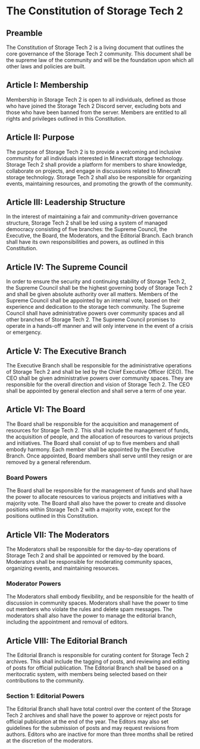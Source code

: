 # The Constitution of Storage Tech 2

## Preamble
The Constitution of Storage Tech 2 is a living document that outlines the core governance of the Storage Tech 2 community. This document shall be the supreme law of the community and will be the foundation upon which all other laws and policies are built.

## Article I: Membership
Membership in Storage Tech 2 is open to all individuals, defined as those who have joined the Storage Tech 2 Discord server, excluding bots and those who have been banned from the server. Members are entitled to all rights and privileges outlined in this Constitution.

## Article II: Purpose
The purpose of Storage Tech 2 is to provide a welcoming and inclusive community for all individuals interested in Minecraft storage technology. Storage Tech 2 shall provide a platform for members to share knowledge, collaborate on projects, and engage in discussions related to Minecraft storage technology. Storage Tech 2 shall also be responsible for organizing events, maintaining resources, and promoting the growth of the community.

## Article III: Leadership Structure
In the interest of maintaining a fair and community-driven governance structure, Storage Tech 2 shall be led using a system of managed democracy consisting of five branches: the Supreme Council, the Executive, the Board, the Moderators, and the Editorial Branch. Each branch shall have its own responsibilities and powers, as outlined in this Constitution.


## Article IV: The Supreme Council
In order to ensure the security and continuing stability of Storage Tech 2, the Supreme Council shall be the highest governing body of Storage Tech 2 and shall be given absolute authority over all matters. Members of the Supreme Council shall be appointed by an internal vote, based on their experience and dedication to the storage tech community. The Supreme Council shall have administrative powers over community spaces and all other branches of Storage Tech 2. The Supreme Council promises to operate in a hands-off manner and will only intervene in the event of a crisis or emergency.

## Article V: The Executive Branch
The Executive Branch shall be responsible for the administrative operations of Storage Tech 2 and shall be led by the Chief Executive Officer (CEO). The CEO shall be given administrative powers over community spaces. They are responsible for the overall direction and vision of Storage Tech 2. The CEO shall be appointed by general election and shall serve a term of one year.

## Article VI: The Board
The Board shall be responsible for the acquisition and management of resources for Storage Tech 2. This shall include the management of funds, the acquisition of people, and the allocation of resources to various projects and initiatives. The Board shall consist of up to five members and shall embody harmony. Each member shall be appointed by the Executive Branch. Once appointed, Board members shall serve until they resign or are removed by a general referendum. 

### Board Powers
The Board shall be responsible for the management of funds and shall have the power to allocate resources to various projects and initiatives with a majority vote. The Board shall also have the power to create and dissolve positions within Storage Tech 2 with a majority vote, except for the positions outlined in this Constitution.

## Article VII: The Moderators
The Moderators shall be responsible for the day-to-day operations of Storage Tech 2 and shall be appointed or removed by the board. Moderators shall be responsible for moderating community spaces, organizing events, and maintaining resources.

### Moderator Powers
The Moderators shall embody flexibility, and be responsible for the health of discussion in community spaces. Moderators shall have the power to time out members who violate the rules and delete spam messages. The moderators shall also have the power to manage the editorial branch, including the appointment and removal of editors.

## Article VIII: The Editorial Branch
The Editorial Branch is responsible for curating content for Storage Tech 2 archives. This shall include the tagging of posts, and reviewing and editing of posts for official publication. The Editorial Branch shall be based on a meritocratic system, with members being selected based on their contributions to the community.

### Section 1: Editorial Powers
The Editorial Branch shall have total control over the content of the Storage Tech 2 archives and shall have the power to approve or reject posts for official publication at the end of the year. The Editors may also set guidelines for the submission of posts and may request revisions from authors. Editors who are inactive for more than three months shall be retired at the discretion of the moderators.
